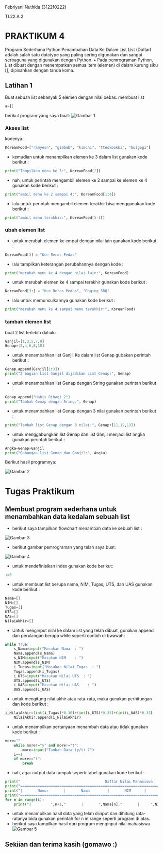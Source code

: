 Febriyani Nuthida (312210222)

TI.22.A.2

# PRAKTIKUM 4
Program Sederhana Python Penambahan Data Ke Dalam List 
List (Daftar) adalah salah satu datatype yang paling sering digunakan dan sangat serbaguna yang digunakan dengan Python. • Pada pemrograman Python, List dibuat dengan menempatkan semua item (elemen) di dalam kurung siku [], dipisahkan dengan tanda koma. 

## Latihan 1

Buat sebuah list sebanyak 5 elemen dengan nilai bebas.
membuat list
```python
a=[] 
```
berikut program yang saya buat:
![Gambar 1](screenshot/ss1.png)
### Akses list
kodenya :
```python
KoreanFood=["ramyeon", "gimbab", "kimchi", "tteokbokki", "bulgogi"]
```
- kemudian untuk menampilkan elemen ke 3 dalam list gunakan kode berikut :

```python
print("Tampilkan menu ke 3:", KoreanFood[2])
```
- nah, untuk perintah mengambil elemen ke 2 sampai ke elemen ke 4 gunakan kode berikut :

```python
print("ambil menu ke 2 sampai 4:", KoreanFood[1:4])
```
- lalu untuk perintah mengambil elemen terakhir bisa menggunakan kode berikut :

```python
print("ambil menu terakhir:", KoreanFood[5-1])
```

### ubah elemen list
- untuk merubah elemen ke empat dengan nilai lain gunakan kode berikut :
```python
KoreanFood[3] = "Kue Beras Pedas"
```
- lalu tampilkan keterangan perubahannya dengan kode :

```python
print("merubah menu ke 4 dengan nilai lain:", KoreanFood)
```
- untuk merubah elemen ke 4 sampai terakhir gunakan kode berikut :

```python
KoreanFood[3:] = "Kue Beras Pedas", "Daging BBQ" 
```
- lalu untuk memunculkannya gunakan kode berikut :

```python
print("merubah menu ke 4 sampai menu terakhir:", KoreanFood)
```

### tambah elemen list

buat 2 list terlebih dahulu
```python
Ganjil=[1,3,5,7,9]
Genap=[2,4,6,8,10]
```
- untuk menambahkan list Ganjil Ke dalam list Genap gubakan perintah berikut :
```python
Genap.append(Ganjil[1:3])
print("2 bagian List Ganjil dijadikan List Genap:", Genap)
```
- untuk menambahkan list Genap dengan String gunakan perintah berikut :
```python
Genap.append("Habis Dibagi 2")
print("Tambah Genap dengan Sring:", Genap)
```
- untuk menambahkan list Genap dengan 3 nilai gunakan perintah berikut :

```python
print("Tambah list Genap dengan 3 nilai:", Genap+[11,12,13])
```
- untuk menggabungkan list Genap dan list Ganjil menjadi list angka gunakan perintah berikut :
```python
Angka=Genap+Ganjil
print("Gabungan list Genap dan Ganjil:", Angka)
```

Berikut hasil programnya:

![Gambar 2](screenshot/ss2.png)


# Tugas Praktikum 

## Membuat program sederhana untuk menambahkan data kedalam sebuah list 

- berikut saya tampilkan flowchart menambah data ke sebuah list :

![Gambar 3](screenshot/ss5.png)

- berikut gambar pemrograman yang telah saya buat:

![Gambar 4](screenshot/ss3.png)

- untuk mendefinisikan index gunakan kode berikut:
```python
i=0
```
- untuk membuat list berupa nama, NIM, Tugas, UTS, dan UAS gunakan kode berikut :

```python
Nama=[]
NIM=[]
Tugas=[]
UTS=[]
UAS=[]
NilaiAkhir=[]
```
- Untuk menginput nilai ke dalam list yang telah dibuat, gunakan append dan perulangan berupa while seperti contoh di bwawah:

```python
while True:
    s_Nama=input("Masukan Nama  : ")
    Nama.append(s_Nama)
    s_NIM=input("Masukan NIM    : ")
    NIM.append(s_NIM)
    i_Tugas=input("Masukan Nilai Tugas  : ")
    Tugas.append(i_Tugas)
    i_UTS=input("Masukan Nilai UTS  : ")
    UTS.append(i_UTS)
    i_UAS=input("Masukan Nilai UAS    : ")
    UAS.append(i_UAS)
```
- untuk mengitung nilai akhir atau rata-rata, maka gunakan perhitungan dan kode berikut :

```python
i_NilaiAkhir=(int(i_Tugas)*0.30)+(int(i_UTS)*0.35)+(int(i_UAS)*0.35)
    NilaiAkhir.append(i_NilaiAkhir)
```
- untuk menampilkan pertanyaan menambah data atau tidak gunakan kode berikut :

```python
more=""
    while more!="y" and more!="t":
        more=input("Tambah Data (y/t) ?")
    i+=1
    if more=="t":
        break
```
- nah, agar output data tampak seperti tabel gunakan kode berikut :

```python
print("                                       Daftar Nilai Mahasiswa                                                                   ")
print("================================================================================================================================")
print("|       Nomor       |       Nama        |       NIM      |       Tugas      |       UTS      |      UAS       |     Akhir      |")
print("================================================================================================================================")
for n in range(i):
    print("|         ",n+1,"       |       ",Nama[n],"       |     ",NIM[n],"      |       ",Tugas[n],"     |       ",UTS[n],"     |      ",UAS[n],"      |       ",NilaiAkhir[n],"       |")
```
- untuk menampilkan hasil data yang telah diinput dan dihitung rata-ratanya bida gunakan perintah for n in range seperti program di atas.
- berikut saya tampilkan hasil dari program menginput nilai mahasiswa
![Gambar 5](screenshot/ss4.png)

## Sekiian dan terima kasih (gomawo :)
